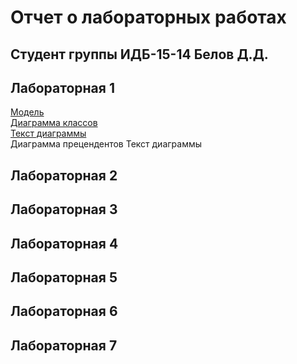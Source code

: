 # Отчет о лабораторных работах
## Cтудент группы ИДБ-15-14 Белов Д.Д.
## Лабораторная 1
[Модель](https://github.com/AriyWariy/AriyWariy.github.io/blob/master/Ramus%20models/model.PNG)  
[Диаграмма классов](https://github.com/AriyWariy/AriyWariy.github.io/blob/master/uml.png)  
[Текст диаграммы](https://github.com/AriyWariy/AriyWariy.github.io/blob/master/uml1.txt)  
Диаграмма прецендентов
Текст диаграммы
## Лабораторная 2
## Лабораторная 3
## Лабораторная 4
## Лабораторная 5
## Лабораторная 6
## Лабораторная 7
